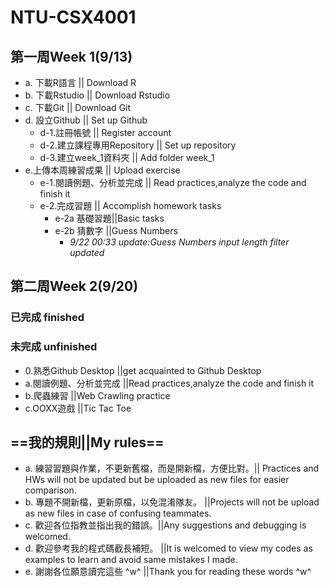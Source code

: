 ﻿# NTU-CSX4001
## 第一周Week 1(9/13)
- a. 下載R語言             || Download R
- b. 下載Rstudio           || Download Rstudio
- c. 下載Git               || Download Git
- d. 設立Github            || Set up Github
	- d-1.註冊帳號                   || Register account
	- d-2.建立課程專用Repository    || Set up repository
	- d-3.建立week_1資料夾            || Add folder week_1
- e.上傳本周練習成果		|| Upload exercise
	- e-1.閱讀例題、分析並完成		|| Read practices,analyze the code and finish it
	- e-2.完成習題	|| Accomplish homework tasks
		- e-2a 基礎習題||Basic tasks
		- e-2b 猜數字	||Guess Numbers
			- *9/22 00:33 update:Guess Numbers input length filter updated*
## 第二周Week 2(9/20)
### 已完成 finished
### 未完成 unfinished
- 0.熟悉Github Desktop		||get acquainted to Github Desktop
- a.閱讀例題、分析並完成	||Read practices,analyze the code and finish it
- b.爬蟲練習			||Web Crawling practice
- c.OOXX遊戲			||Tic Tac Toe

## ==我的規則||My rules==
 - a. 練習習題與作業，不更新舊檔，而是開新檔，方便比對。|| Practices and HWs will not be updated but be uploaded as new files for easier comparison.
 - b. 專題不開新檔，更新原檔，以免混淆隊友。	||Projects will not be upload as new files in case of confusing teammates.
 - c. 歡迎各位指教並指出我的錯誤。||Any suggestions and debugging is welcomed.
 - d. 歡迎參考我的程式碼截長補短。	||It is welcomed to view my codes as examples to learn and avoid same mistakes I made.
 - e. 謝謝各位願意讀完這些 ^w^	||Thank you for reading these words ^w^
